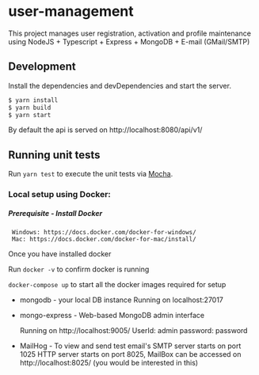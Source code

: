 # user-management

This project manages user registration, activation and profile maintenance using  NodeJS + Typescript + Express + MongoDB + E-mail (GMail/SMTP)


## Development

Install the dependencies and devDependencies and start the server.

```sh
$ yarn install
$ yarn build
$ yarn start
```
 
By default the api is served on http://localhost:8080/api/v1/

## Running unit tests

Run `yarn test` to execute the unit tests via [Mocha](https://github.com/mochajs/mocha).

  
### Local setup using Docker: 
  
  ##### Prerequisite - Install Docker
     Windows: https://docs.docker.com/docker-for-windows/
     Mac: https://docs.docker.com/docker-for-mac/install/  
     
  Once you have installed docker
  
  Run `docker -v` to confirm docker is running
  
  `docker-compose up` to start all the docker images required for setup 
  
  * mongodb - your local DB instance
    Running on localhost:27017
  
  * mongo-express - Web-based MongoDB admin interface
  
    Running on http://localhost:9005/
    UserId: admin
    password: password
    
  * MailHog - To view and send test email's
    SMTP server starts on port 1025
    HTTP server starts on port 8025, MailBox can be accessed on http://localhost:8025/ (you would be interested in this)
   

